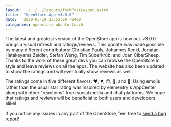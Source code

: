 ```yaml
---
layout: ../../../layouts/TechPostLayout.astro
title:  "OpenStore App v3.0.0"
date:   2020-05-19 23:53:00 -0400
categories: openstore ubuntu-touch
---
```


The latest and greatest version of the OpenStore app is now out. v3.0.0 brings
a visual refresh and ratings/reviews. This update was made possible by many
different contributors: Christian Pauly, Johannes Renkl, Jonatan Hatakeyama Zeidler,
Stefan Weng, Tim Süberkrüb, and Joan CiberSheep. Thanks to the work of these great
devs you can browse the OpenStore in style and leave reviews on all the apps.
The website has also been updated to show the ratings and will eventually
show reviews as well.

The ratings come in five different flavors: ❤️, 💔, 😐, 🙂, and 🐛. Using emojis
rather than the usual star rating was inspired by elementry's AppCenter along
with other "reactions" from social media and chat platforms. We hope that ratings
and reviews will be beneficial to both users and developers alike!

If you notice any issues in any part of the OpenStore, feel free to
[send a bug report](https://gitlab.com/theopenstore/openstore-meta/issues)!
